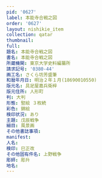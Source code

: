 ```yaml
---
pid: '0627'
label: 本能寺合戦之図
order: '0627'
layout: nishikie_item
collection: qatar
thumbnail: 
full: 
題名: 本能寺合戦之図
書名: 本能寺合戦之図
所蔵機関: 東京大学史料編纂所
請求記号: '0380-44'
画工名: さくら坊芳盛筆
和暦年月日: 明治２年１月(18690010550)
版元名: 具足屋嘉兵衛梓
版元住所: 人形町
判: 大判
形態: 竪絵 ３枚続
彩色: 錦絵
検印状況: あり
主題: 戊辰戦争
細目: 風景画
その他書誌事項: 
manifest: 
人名: 
検印: 巳正改
その他固有件名: 上野戦争
彫師: 彫升
地名: 
---
```

